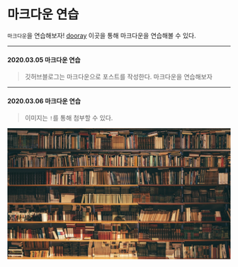 # 마크다운 연습
`마크다운`을 연습해보자! [dooray](https://dooray.com/htmls/guides/markdown_ko_KR.html#paragraph) 이곳을 통해 마크다운을 연습해볼 수 있다.

-----------------------------------------------

#### 2020.03.05 마크다운 연습

>깃허브블로그는 마크다운으로 포스트를 작성한다. 마크다운을 연습해보자

------------------------------------------------

#### 2020.03.06 마크다운 연습
> 이미지는 `!`를 통해 첨부할 수 있다.

![](/Image/library.png)

